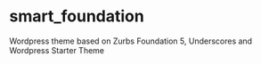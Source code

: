 smart_foundation
================

Wordpress theme based on Zurbs Foundation 5, Underscores and Wordpress Starter Theme

